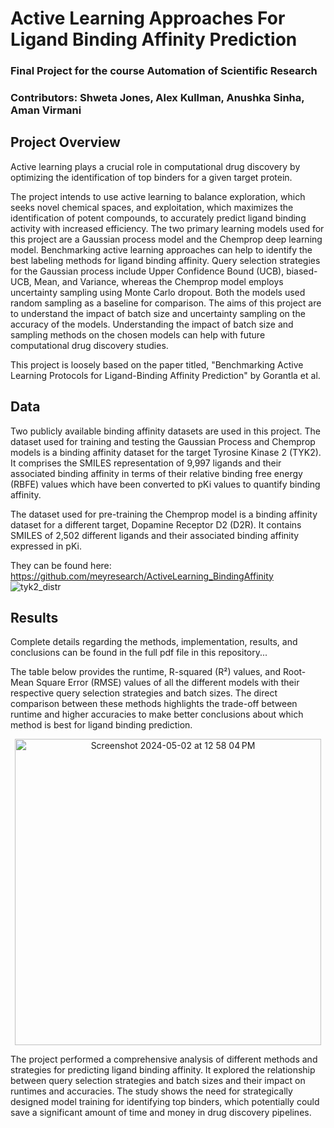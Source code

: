 # **Active Learning Approaches For Ligand Binding Affinity Prediction**
### Final Project for the course Automation of Scientific Research
### **Contributors:** Shweta Jones, Alex Kullman, Anushka Sinha, Aman Virmani

## **Project Overview**
Active learning plays a crucial role in computational drug discovery by optimizing the identification of top binders for a given target protein.

The project intends to use active learning to balance exploration, which seeks novel chemical spaces, and exploitation, which maximizes the identification of potent compounds, to accurately predict ligand binding activity with increased efficiency. The two primary learning models used for this project are a Gaussian process model and the Chemprop deep learning model. Benchmarking active learning approaches can help to identify the best labeling methods for ligand binding affinity. Query selection strategies for the Gaussian process include Upper Confidence Bound (UCB), biased-UCB, Mean, and Variance, whereas the Chemprop model employs uncertainty sampling using Monte Carlo dropout. Both the models used random sampling as a baseline for comparison. The aims of this project are to understand the impact of batch size and uncertainty sampling on the accuracy of the models. Understanding the impact of batch size and sampling methods on the chosen models can help with future computational drug discovery studies. 

This project is loosely based on the paper titled, "Benchmarking Active Learning Protocols for Ligand-Binding Affinity Prediction" by Gorantla et al.

## **Data**
Two publicly available binding affinity datasets are used in this project. The dataset used for training and testing the Gaussian Process and Chemprop models is a binding affinity dataset for the target Tyrosine Kinase 2 (TYK2). It comprises the SMILES representation of 9,997 ligands and their associated binding affinity in terms of their relative binding free energy (RBFE) values which have been converted to pKi values to quantify binding affinity. 

The dataset used for pre-training the Chemprop model is a binding affinity dataset for a different target, Dopamine Receptor D2 (D2R). It contains SMILES of 2,502 different ligands and their associated binding affinity expressed in pKi.

They can be found here: https://github.com/meyresearch/ActiveLearning_BindingAffinity 
![tyk2_distr](https://github.com/sinhanushka12/02-750-Final-Project/assets/55162745/1184a367-1ffd-4d48-8164-bd4795781a3f)

## **Results**
Complete details regarding the methods, implementation, results, and conclusions can be found in the full pdf file in this repository...

The table below provides the runtime, R-squared (R²) values, and Root-Mean Square Error (RMSE) values of all the different models with their respective query selection strategies and batch sizes. The direct comparison between these methods highlights the trade-off between runtime and higher accuracies to make better conclusions about which method is best for ligand binding prediction.


<div align="center">
  <img width="490" alt="Screenshot 2024-05-02 at 12 58 04 PM" src="https://github.com/sinhanushka12/02-750-Final-Project/assets/66140791/9f77654e-b7e2-4c2b-a703-1af5b7a8513a">
</div>

The project performed a comprehensive analysis of different methods and strategies for predicting ligand binding affinity. It explored the relationship between query selection strategies and batch sizes and their impact on runtimes and accuracies. The study shows the need for strategically designed model training for identifying top binders, which potentially could save a significant amount of time and money in drug discovery pipelines.
